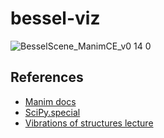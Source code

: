 # bessel-viz

![BesselScene_ManimCE_v0 14 0](https://user-images.githubusercontent.com/5715025/153929467-8d3ed960-b9a4-49fc-8139-893f5bb86628.gif)

## References

* [Manim docs](https://docs.manim.community/en/stable/reference.html)
* [SciPy.special](https://docs.scipy.org/doc/scipy/reference/special.html?highlight=special#module-scipy.special)
* [Vibrations of structures lecture](https://www.youtube.com/watch?v=aoF1U0DHV4M)
